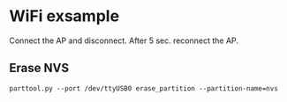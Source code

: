 # WiFi exsample

Connect the AP and disconnect. After 5 sec. reconnect the AP.

## Erase NVS

```
parttool.py --port /dev/ttyUSB0 erase_partition --partition-name=nvs
```
